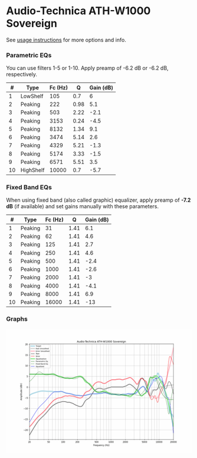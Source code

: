 # Audio-Technica ATH-W1000 Sovereign
See [usage instructions](https://github.com/jaakkopasanen/AutoEq#usage) for more options and info.

### Parametric EQs
You can use filters 1-5 or 1-10. Apply preamp of -6.2 dB or -6.2 dB, respectively.

|   # | Type      |   Fc (Hz) |    Q |   Gain (dB) |
|-----|-----------|-----------|------|-------------|
|   1 | LowShelf  |       105 | 0.7  |         6   |
|   2 | Peaking   |       222 | 0.98 |         5.1 |
|   3 | Peaking   |       503 | 2.22 |        -2.1 |
|   4 | Peaking   |      3153 | 0.24 |        -4.5 |
|   5 | Peaking   |      8132 | 1.34 |         9.1 |
|   6 | Peaking   |      3474 | 5.14 |         2.6 |
|   7 | Peaking   |      4329 | 5.21 |        -1.3 |
|   8 | Peaking   |      5174 | 3.33 |        -1.5 |
|   9 | Peaking   |      6571 | 5.51 |         3.5 |
|  10 | HighShelf |     10000 | 0.7  |        -5.7 |

### Fixed Band EQs
When using fixed band (also called graphic) equalizer, apply preamp of **-7.2 dB** (if available) and set gains manually with these parameters.

|   # | Type    |   Fc (Hz) |    Q |   Gain (dB) |
|-----|---------|-----------|------|-------------|
|   1 | Peaking |        31 | 1.41 |         6.1 |
|   2 | Peaking |        62 | 1.41 |         4.6 |
|   3 | Peaking |       125 | 1.41 |         2.7 |
|   4 | Peaking |       250 | 1.41 |         4.6 |
|   5 | Peaking |       500 | 1.41 |        -2.4 |
|   6 | Peaking |      1000 | 1.41 |        -2.6 |
|   7 | Peaking |      2000 | 1.41 |        -3   |
|   8 | Peaking |      4000 | 1.41 |        -4.1 |
|   9 | Peaking |      8000 | 1.41 |         6.9 |
|  10 | Peaking |     16000 | 1.41 |       -13   |

### Graphs
![](./Audio-Technica%20ATH-W1000%20Sovereign.png)
